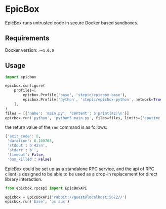 # EpicBox
EpicBox runs untrusted code in secure Docker based sandboxes.

## Requirements
Docker version: `>=1.6.0`

## Usage

```python
import epicbox

epicbox.configure(
    profiles=[
        epicbox.Profile('base', 'stepic/epicbox-base'),
        epicbox.Profile('python', 'stepic/epicbox-python', network=True),
    ],
)
files = [{'name': 'main.py', 'content': b'print(42)\n'}]
epicbox.run('python', 'python3 main.py', files=files, limits={'cputime': 1})
```
the return value of the `run` command is as follows:
```python
{'exit_code': 0,
 'duration': 0.100765,
 'stdout': b'42\n',
 'stderr': b'',
 'timeout': False,
 'oom_killed': False}
```

EpicBox could be set up as a standalone RPC service, and the api of RPC client is designed to be able to be used as a drop-in replacement for direct library interaction.

```python
from epicbox.rpcapi import EpicBoxAPI

epicbox = EpicBoxAPI('rabbit://guest@localhost:5672//')
epicbox.run('base', 'ps aux')
```
